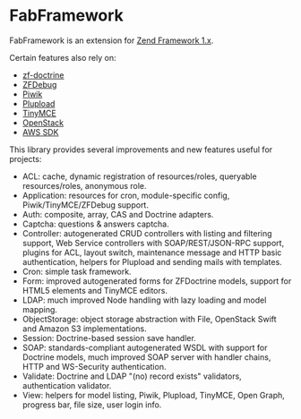 # FabFramework

FabFramework is an extension for [Zend Framework 1.x](https://github.com/zendframework/zf1).

Certain features also rely on:
* [zf-doctrine](https://github.com/beberlei/zf-doctrine)
* [ZFDebug](https://github.com/jokkedk/ZFDebug)
* [Piwik](https://piwik.org)
* [Plupload](http://www.plupload.com)
* [TinyMCE](https://www.tinymce.com)
* [OpenStack](https://github.com/php-opencloud/openstack)
* [AWS SDK](https://github.com/aws/aws-sdk-php)

This library provides several improvements and new features useful for projects:
* ACL: cache, dynamic registration of resources/roles, queryable resources/roles, anonymous role.
* Application: resources for cron, module-specific config, Piwik/TinyMCE/ZFDebug support.
* Auth: composite, array, CAS and Doctrine adapters.
* Captcha: questions & answers captcha.
* Controller: autogenerated CRUD controllers with listing and filtering support,
  Web Service controllers with SOAP/REST/JSON-RPC support,
  plugins for ACL, layout switch, maintenance message and HTTP basic authentication,
  helpers for Plupload and sending mails with templates.
* Cron: simple task framework.
* Form: improved autogenerated forms for ZFDoctrine models, support for HTML5 elements and TinyMCE editors.
* LDAP: much improved Node handling with lazy loading and model mapping.
* ObjectStorage: object storage abstraction with File, OpenStack Swift and Amazon S3 implementations.
* Session: Doctrine-based session save handler.
* SOAP: standards-compliant autogenerated WSDL with support for Doctrine models, much improved SOAP server with handler chains,
  HTTP and WS-Security authentication.
* Validate: Doctrine and LDAP "(no) record exists" validators, authentication validator.
* View: helpers for model listing, Piwik, Plupload, TinyMCE, Open Graph, progress bar, file size, user login info.
